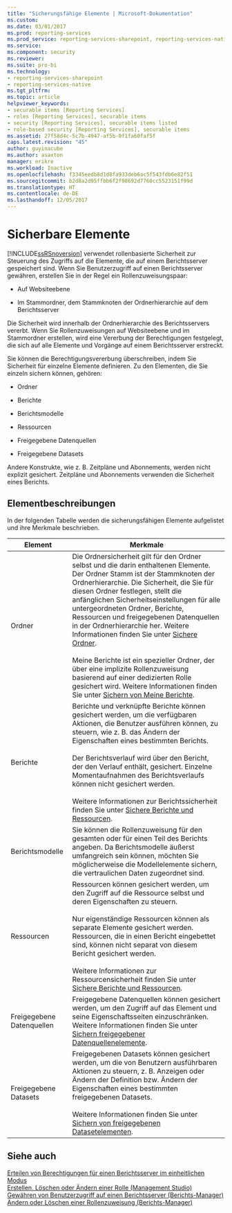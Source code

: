 ```yaml
---
title: "Sicherungsfähige Elemente | Microsoft-Dokumentation"
ms.custom: 
ms.date: 03/01/2017
ms.prod: reporting-services
ms.prod_service: reporting-services-sharepoint, reporting-services-native
ms.service: 
ms.component: security
ms.reviewer: 
ms.suite: pro-bi
ms.technology:
- reporting-services-sharepoint
- reporting-services-native
ms.tgt_pltfrm: 
ms.topic: article
helpviewer_keywords:
- securable items [Reporting Services]
- roles [Reporting Services], securable items
- security [Reporting Services], securable items listed
- role-based security [Reporting Services], securable items
ms.assetid: 27f58d4c-5c7b-4947-af5b-0f1fa60faf5f
caps.latest.revision: "45"
author: guyinacube
ms.author: asaxton
manager: erikre
ms.workload: Inactive
ms.openlocfilehash: f3345eedb8d1d8fa933deb6ac5f543fdb6e82f51
ms.sourcegitcommit: b2d8a2d95ffbb6f2f98692d7760cc5523151f99d
ms.translationtype: HT
ms.contentlocale: de-DE
ms.lasthandoff: 12/05/2017
---
```

# <a name="securable-items"></a>Sicherbare Elemente
  [!INCLUDE[ssRSnoversion](../../includes/ssrsnoversion-md.md)] verwendet rollenbasierte Sicherheit zur Steuerung des Zugriffs auf die Elemente, die auf einem Berichtsserver gespeichert sind. Wenn Sie Benutzerzugriff auf einen Berichtsserver gewähren, erstellen Sie in der Regel ein Rollenzuweisungspaar:  
  
-   Auf Websiteebene  
  
-   Im Stammordner, dem Stammknoten der Ordnerhierarchie auf dem Berichtsserver  
  
 Die Sicherheit wird innerhalb der Ordnerhierarchie des Berichtsservers vererbt. Wenn Sie Rollenzuweisungen auf Websiteebene und im Stammordner erstellen, wird eine Vererbung der Berechtigungen festgelegt, die sich auf alle Elemente und Vorgänge auf einem Berichtsserver erstreckt.  
  
 Sie können die Berechtigungsvererbung überschreiben, indem Sie Sicherheit für einzelne Elemente definieren. Zu den Elementen, die Sie einzeln sichern können, gehören:  
  
-   Ordner  
  
-   Berichte  
  
-   Berichtsmodelle  
  
-   Ressourcen  
  
-   Freigegebene Datenquellen  
  
-   Freigegebene Datasets  
  
 Andere Konstrukte, wie z. B. Zeitpläne und Abonnements, werden nicht explizit gesichert. Zeitpläne und Abonnements verwenden die Sicherheit eines Berichts.  
  
## <a name="item-descriptions"></a>Elementbeschreibungen  
 In der folgenden Tabelle werden die sicherungsfähigen Elemente aufgelistet und ihre Merkmale beschrieben.  
  
|Element|Merkmale|  
|----------|---------------------|  
|Ordner|Die Ordnersicherheit gilt für den Ordner selbst und die darin enthaltenen Elemente. Der Ordner Stamm ist der Stammknoten der Ordnerhierarchie. Die Sicherheit, die Sie für diesen Ordner festlegen, stellt die anfänglichen Sicherheitseinstellungen für alle untergeordneten Ordner, Berichte, Ressourcen und freigegebenen Datenquellen in der Ordnerhierarchie her. Weitere Informationen finden Sie unter [Sichere Ordner](../../reporting-services/security/secure-folders.md).<br /><br /> Meine Berichte ist ein spezieller Ordner, der über eine implizite Rollenzuweisung basierend auf einer dedizierten Rolle gesichert wird. Weitere Informationen finden Sie unter [Sichern von Meine Berichte](../../reporting-services/security/secure-my-reports.md).|  
|Berichte|Berichte und verknüpfte Berichte können gesichert werden, um die verfügbaren Aktionen, die Benutzer ausführen können, zu steuern, wie z. B. das Ändern der Eigenschaften eines bestimmten Berichts.<br /><br /> Der Berichtsverlauf wird über den Bericht, der den Verlauf enthält, gesichert. Einzelne Momentaufnahmen des Berichtsverlaufs können nicht gesichert werden.<br /><br /> Weitere Informationen zur Berichtssicherheit finden Sie unter [Sichere Berichte und Ressourcen](../../reporting-services/security/secure-reports-and-resources.md).|  
|Berichtsmodelle|Sie können die Rollenzuweisung für den gesamten oder für einen Teil des Berichts angeben. Da Berichtsmodelle äußerst umfangreich sein können, möchten Sie möglicherweise die Modellelemente sichern, die vertraulichen Daten zugeordnet sind.|  
|Ressourcen|Ressourcen können gesichert werden, um den Zugriff auf die Ressource selbst und deren Eigenschaften zu steuern.<br /><br /> Nur eigenständige Ressourcen können als separate Elemente gesichert werden. Ressourcen, die in einen Bericht eingebettet sind, können nicht separat von diesem Bericht gesichert werden.<br /><br /> Weitere Informationen zur Ressourcensicherheit finden Sie unter [Sichere Berichte und Ressourcen](../../reporting-services/security/secure-reports-and-resources.md).|  
|Freigegebene Datenquellen|Freigegebene Datenquellen können gesichert werden, um den Zugriff auf das Element und seine Eigenschaftsseiten einzuschränken. Weitere Informationen finden Sie unter [Sichern freigegebener Datenquellenelemente](../../reporting-services/security/secure-shared-data-source-items.md).|  
|Freigegebene Datasets|Freigegebenen Datasets können gesichert werden, um die von Benutzern ausführbaren Aktionen zu steuern, z. B. Anzeigen oder Ändern der Definition bzw. Ändern der Eigenschaften eines bestimmten freigegebenen Datasets.<br /><br /> Weitere Informationen finden Sie unter [Sichern von freigegebenen Datasetelementen](../../reporting-services/security/secure-shared-dataset-items.md).|  
  
## <a name="see-also"></a>Siehe auch  
 [Erteilen von Berechtigungen für einen Berichtsserver im einheitlichen Modus](../../reporting-services/security/granting-permissions-on-a-native-mode-report-server.md)   
 [Erstellen, Löschen oder Ändern einer Rolle &#40;Management Studio&#41;](../../reporting-services/security/role-definitions-create-delete-or-modify.md)   
 [Gewähren von Benutzerzugriff auf einen Berichtsserver &#40;Berichts-Manager&#41;](../../reporting-services/security/grant-user-access-to-a-report-server-report-manager.md)   
 [Ändern oder Löschen einer Rollenzuweisung &#40;Berichts-Manager&#41;](../../reporting-services/security/role-assignments-modify-or-delete.md)  
  
  
